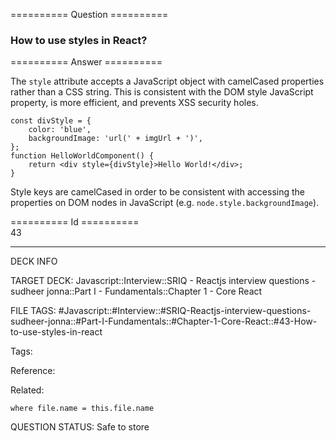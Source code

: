 ========== Question ==========  

### How to use styles in React?  

========== Answer ==========  

The `style` attribute accepts a JavaScript object with camelCased properties rather than a CSS string. This is consistent with the DOM style JavaScript property, is more efficient, and prevents XSS security holes.

<!-- codeblock-start -->
<pre><code class="hljs language-jsx"><span class="hljs-keyword">const</span> divStyle = {
    <span class="hljs-attr">color</span>: <span class="hljs-string">'blue'</span>,
    <span class="hljs-attr">backgroundImage</span>: <span class="hljs-string">'url('</span> + imgUrl + <span class="hljs-string">')'</span>,
};
<span class="hljs-keyword">function</span> <span class="hljs-title function_">HelloWorldComponent</span>(<span class="hljs-params"></span>) {
    <span class="hljs-keyword">return</span> <span class="xml"><span class="hljs-tag">&#x3C;<span class="hljs-name">div</span> <span class="hljs-attr">style</span>=<span class="hljs-string">{divStyle}</span>></span>Hello World!<span class="hljs-tag">&#x3C;/<span class="hljs-name">div</span>></span></span>;
}
</code></pre>
<!-- codeblock-end -->

Style keys are camelCased in order to be consistent with accessing the properties on DOM nodes in JavaScript (e.g. `node.style.backgroundImage`).

========== Id ==========  
43

---

DECK INFO

TARGET DECK: Javascript::Interview::SRIQ - Reactjs interview questions - sudheer jonna::Part I - Fundamentals::Chapter 1 - Core React

FILE TAGS: #Javascript::#Interview::#SRIQ-Reactjs-interview-questions-sudheer-jonna::#Part-I-Fundamentals::#Chapter-1-Core-React::#43-How-to-use-styles-in-react

Tags:

Reference:

Related:

```dataview
where file.name = this.file.name
```
QUESTION STATUS: Safe to store
